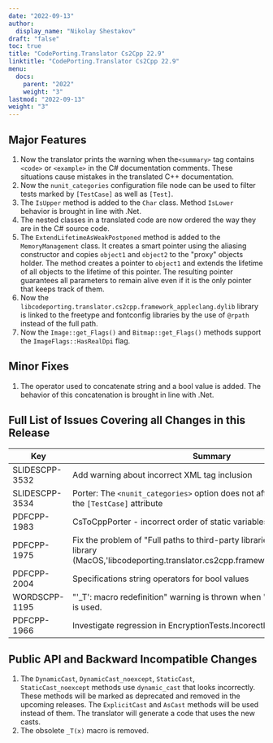 ```yaml
---
date: "2022-09-13"
author:
  display_name: "Nikolay Shestakov"
draft: "false"
toc: true
title: "CodePorting.Translator Cs2Cpp 22.9"
linktitle: "CodePorting.Translator Cs2Cpp 22.9"
menu:
  docs:
    parent: "2022"
    weight: "3"
lastmod: "2022-09-13"
weight: "3"
---
```


## Major Features ##
1. Now the translator prints the warning when the`<summary>` tag contains `<code>` or `<example>` in  the C# documentation comments. These situations cause mistakes in the translated C++ documentation.
1. Now the `nunit_categories` configuration file node can be used to filter tests marked by `[TestCase]` as well as `[Test]`.
1. The `IsUpper` method is added to the `Char` class. Method `IsLower` behavior is brought in line with .Net.
1. The nested classes in a translated code are now ordered the way they are in the C# source code.
1. The `ExtendLifetimeAsWeakPostponed` method is added to the `MemoryManagement` class. It creates a smart pointer using the aliasing constructor and copies `object1` and `object2` to the "proxy" objects holder. The method creates a pointer to `object1` and extends the lifetime of all objects to the lifetime of this pointer. The resulting pointer guarantees all parameters to remain alive even if it is the only pointer that keeps track of them.
1. Now the `libcodeporting.translator.cs2cpp.framework_appleclang.dylib` library is linked to the freetype and fontconfig libraries by the use of `@rpath` instead of the full path.
1. Now the `Image::get_Flags()` and `Bitmap::get_Flags()` methods support the `ImageFlags::HasRealDpi` flag.

## Minor Fixes ##
1. The operator used to concatenate string and a bool value is added. The behavior of this concatenation is brought in line with .Net.

## Full List of Issues Covering all Changes in this Release ##

| Key          | Summary | Category |
|--------------| --- |----------|
|SLIDESCPP-3532|Add warning about incorrect XML tag inclusion|Task|
|SLIDESCPP-3534|Porter: The `<nunit_categories>` option does not affect tests marked with the `[TestCase]` attribute|Task|
|PDFCPP-1983|CsToCppPorter - incorrect order of static variables|Task|
|PDFCPP-1975|Fix the problem of "Full paths to third-party libraries" in the system library (MacOS,'libcodeporting.translator.cs2cpp.framework_appleclang.dylib').|Task|
|PDFCPP-2004|Specifications string operators for bool values|Task|
|WORDSCPP-1195|"'_T': macro redefinition" warning is thrown when "#include <tchar.h>" is used.|Bug|
|PDFCPP-1966|Investigate regression in EncryptionTests.IncorectPassword|Task|

## Public API and Backward Incompatible Changes ##
1. The `DynamicCast`, `DynamicCast_noexcept`, `StaticCast`, `StaticCast_noexcept` methods use `dynamic_cast` that looks incorrectly. These methods will be marked as deprecated and removed in the upcoming releases. The `ExplicitCast` and `AsCast` methods will be used instead of them. The translator will generate a code that uses the new casts.
1. The obsolete `_T(x)` macro is removed.
